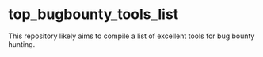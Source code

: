 # top_bugbounty_tools_list
This repository likely aims to compile a list of excellent tools for bug bounty hunting.
